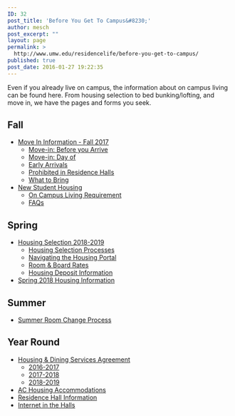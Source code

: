```yaml
---
ID: 32
post_title: 'Before You Get To Campus&#8230;'
author: mesch
post_excerpt: ""
layout: page
permalink: >
  http://www.umw.edu/residencelife/before-you-get-to-campus/
published: true
post_date: 2016-01-27 19:22:35
---
```

Even if you already live on campus, the information about on campus living can be found here. From housing selection to bed bunking/lofting, and move in, we have the pages and forms you seek.
<h2>Fall</h2>
<ul>
 	<li><a href="http://www.umw.edu/residencelife/before-you-get-to-campus/move-in/">Move In Information - Fall 2017</a>
<ul>
 	<li><a href="http://www.umw.edu/residencelife/before-you-get-to-campus/move-in/before-you-arrive/">Move-in: Before you Arrive</a></li>
 	<li><a href="http://www.umw.edu/residencelife/before-you-get-to-campus/move-in/move-in-day-of/">Move-in: Day of</a></li>
 	<li><a href="http://www.umw.edu/residencelife/before-you-get-to-campus/move-in/early-arrivals/">Early Arrivals</a></li>
 	<li><a href="http://www.umw.edu/residencelife/before-you-get-to-campus/move-in/prohibited-in-residence-halls/">Prohibited in Residence Halls</a></li>
 	<li><a href="http://www.umw.edu/residencelife/before-you-get-to-campus/move-in/what-to-bring/">What to Bring</a></li>
</ul>
</li>
 	<li><a href="http://www.umw.edu/residencelife/before-you-get-to-campus/new-student-housing/">New Student Housing</a>
<ul>
 	<li><a href="http://www.umw.edu/residencelife/before-you-get-to-campus/new-student-housing/on-campus-living-requirement/">On Campus Living Requirement</a></li>
 	<li><a href="http://www.umw.edu/residencelife/before-you-get-to-campus/new-student-housing/faqs/">FAQs</a></li>
</ul>
</li>
</ul>
<h2>Spring</h2>
<div class="one-half">
<ul>
 	<li><a href="http://www.umw.edu/residencelife/before-you-get-to-campus/housing-selection/">Housing Selection 2018-2019</a>
<ul>
 	<li><a href="http://www.umw.edu/residencelife/before-you-get-to-campus/housing-selection/processes/">Housing Selection Processes</a></li>
 	<li><a href="http://www.umw.edu/residencelife/before-you-get-to-campus/housing-selection/navigating/">Navigating the Housing Portal</a></li>
 	<li><a href="http://www.umw.edu/residencelife/before-you-get-to-campus/housing-selection/rates/">Room &amp; Board Rates</a></li>
 	<li><a href="http://www.umw.edu/residencelife/before-you-get-to-campus/spring-2017-housing-information/housing-deposit/">Housing Deposit Information</a></li>
</ul>
</li>
 	<li><a href="http://www.umw.edu/residencelife/before-you-get-to-campus/spring-housing-information/">Spring 2018 Housing Information</a></li>
</ul>
<h2>Summer</h2>
<ul>
 	<li><a href="http://www.umw.edu/residencelife/before-you-get-to-campus/summer-room-change-process/">Summer Room Change Process</a></li>
</ul>
<h2>Year Round</h2>
<ul>
 	<li><a href="http://www.umw.edu/residencelife/before-you-get-to-campus/services-agreement/">Housing &amp; Dining Services Agreement</a>
<ul>
 	<li><a href="http://www.umw.edu/residencelife/before-you-get-to-campus/services-agreement/2016-2017/">2016-2017</a></li>
 	<li><a href="http://www.umw.edu/residencelife/before-you-get-to-campus/services-agreement/2017-2018/">2017-2018</a></li>
 	<li><a href="http://www.umw.edu/residencelife/before-you-get-to-campus/services-agreement/2018-2019/">2018-2019</a></li>
</ul>
</li>
 	<li><a href="http://www.umw.edu/residencelife/before-you-get-to-campus/air-conditioned/">AC Housing Accommodations</a></li>
 	<li><a href="http://www.umw.edu/residencelife/residence-halls/">Residence Hall Information</a></li>
 	<li><a href="http://www.umw.edu/residencelife/before-you-get-to-campus/internet-in-the-halls/">Internet in the Halls</a></li>
</ul>
</div>